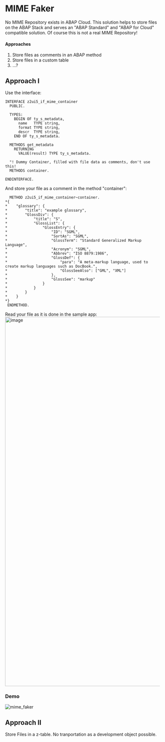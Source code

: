 # MIME Faker
No MIME Repository exists in ABAP Cloud. This solution helps to store files on the ABAP Stack and serves an "ABAP Standard" and "ABAP for Cloud" compatible solution. Of course this is not a real MIME Repository!

#### Approaches
1. Store files as comments in an ABAP method <br>
2. Store files in a custom table <br>
3. ...? <br>


## Approach I
Use the interface:
```abap
INTERFACE z2ui5_if_mime_container
  PUBLIC.

  TYPES:
    BEGIN OF ty_s_metadata,
      name   TYPE string,
      format TYPE string,
      descr  TYPE string,
    END OF ty_s_metadata.

  METHODS get_metadata
    RETURNING
      VALUE(result) TYPE ty_s_metadata.

  "! Dummy Container, filled with file data as comments, don't use this!
  METHODS container.

ENDINTERFACE.
```
And store your file as a comment in the method "container":
```abap
  METHOD z2ui5_if_mime_container~container.
*{
*    "glossary": {
*        "title": "example glossary",
*        "GlossDiv": {
*            "title": "S",
*            "GlossList": {
*                "GlossEntry": {
*                    "ID": "SGML",
*                    "SortAs": "SGML",
*                    "GlossTerm": "Standard Generalized Markup Language",
*                    "Acronym": "SGML",
*                    "Abbrev": "ISO 8879:1986",
*                    "GlossDef": {
*                        "para": "A meta-markup language, used to create markup languages such as DocBook.",
*                        "GlossSeeAlso": ["GML", "XML"]
*                    },
*                    "GlossSee": "markup"
*                }
*            }
*        }
*    }
*}
 ENDMETHOD.
```
Read your file as it is done in the sample app: <br>
<img width="1200" alt="image" src="https://github.com/oblomov-dev/a2UI5_cloud_mime_fake/assets/102328295/cdd2a42a-a40a-4c01-b3de-64f1299c2f40">
### Demo
![mime_faker](https://github.com/oblomov-dev/a2UI5_cloud_mime_fake/assets/102328295/2a30f523-9c2b-46be-89d1-516836ba7e2b)

## Approach II
Store Files in a z-table. No tranportation as a development object possible.
